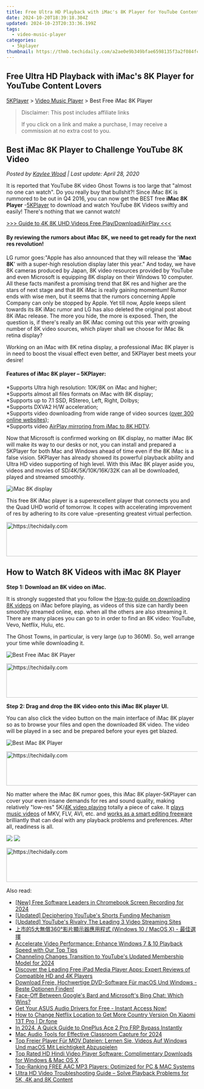 ```yaml
---
title: Free Ultra HD Playback with iMac's 8K Player for YouTube Content Lovers
date: 2024-10-20T18:39:18.304Z
updated: 2024-10-23T20:33:36.199Z
tags:
  - video-music-player
categories:
  - 5kplayer
thumbnail: https://thmb.techidaily.com/a2ae0e9b349bfae6598135f3a2f084fcd5a624b338e4413e4b9ca3add8f4727b.jpg
---
```


## Free Ultra HD Playback with iMac's 8K Player for YouTube Content Lovers

[5KPlayer](https://tools.techidaily.com/5kplayer/products/) \> [Video Music Player](https://tools.techidaily.com/5kplayer/video-music-player/) \> Best Free iMac 8K Player

>  Disclaimer: This post includes affiliate links
>
>  If you click on a link and make a purchase, I may receive a commission at no extra cost to you.
>

## Best iMac 8K Player to Challenge YouTube 8K Video

 _Posted by [Kaylee Wood](https://www.quora.com/profile/Amanda-Hu-21) | Last update: April 28, 2020_

It is reported that YouTube 8K video Ghost Towns is too large that "almost no one can watch". Do you really buy that bullshit?! Since iMac 8K is rummored to be out in Q4 2016, you can now get the BEST free **iMac 8K Player** \-[5KPlayer](https://tools.techidaily.com/5kplayer/products/) to download and watch YouTube 8K Videos swiftly and easily! There's nothing that we cannot watch!

[\>>> Guide to 4K 8K UHD Videos Free Play/Download/AirPlay <<<](https://tools.techidaily.com/5kplayer/video-music-player/)

#### **By reviewing the rumors about iMac 8K, we need to get ready for the next res revolution!**

LG rumor goes:"Apple has also announced that they will release the '**iMac 8K**' with a super-high resolution display later this year." And today, we have 8K cameras produced by Japan, 8K video resources provided by YouTube and even Microsoft is equipping 8K display on their Windows 10 computer. All these facts manifest a promising trend that 8K res and higher are the stars of next stage and that 8K iMac is really gaining momentum! Rumor ends with wise men, but it seems that the rumors concerning Apple Company can only be stopped by Apple. Yet till now, Apple keeps silent towards its 8K iMac rumor and LG has also deleted the original post about 8K iMac release. The more you hide, the more is exposed. Then, the question is, if there's really an 8K iMac coming out this year with growing number of 8K video sources, which player shall we choose for iMac 8k retina display? 

Working on an iMac with 8K retina display, a professional iMac 8K player is in need to boost the visual effect even better, and 5KPlayer best meets your desire! 

#### **Features of iMac 8K player – 5KPlayer:**

\*Supports Ultra high resolution: 10K/8K on iMac and higher;  
\*Supports almost all files formats on iMac with 8K display;  
\*Supports up to 7.1 SSD, RStereo, Left, Right, Dolbys;  
\*Supports DXVA2 H/W acceleration;  
\*Supports video downloading from wide range of video sources ([over 300 online websites](https://tools.techidaily.com/5kplayer/youtube-download/));  
\*Supports video [AirPlay mirroring from iMac to 8K HDTV](https://tools.techidaily.com/5kplayer/airplay/).

Now that Microsoft is confirmed working on 8K display, no matter iMac 8K will make its way to our desks or not, you can install and prepared a 5KPlayer for both Mac and Windows ahead of time even if the 8K iMac is a false vision. 5KPlayer has already showed its powerful playback ability and Ultra HD video supporting of high level. With this iMac 8K player aside you, videos and movies of SD/4K/5K/10K/16K/32K can all be downloaded, played and streamed smoothly.

![iMac 8K display](https://www.5kplayer.com/video-music-player/img/apple-8k-02-zjy.jpg) 

This free 8K iMac player is a superexcellent player that connects you and the Quad UHD world of tomorrow. It copes with accelerating improvement of res by adhering to its core value –presenting greatest virtual perfection. 

<!-- affiliate ads begin -->
<a href="https://appsumo.8odi.net/c/5597632/2082536/7443" target="_top" id="2082536">
  <img src="//a.impactradius-go.com/display-ad/7443-2082536" border="0" alt="https://techidaily.com" width="728" height="90"/>
</a>
<img height="0" width="0" src="https://appsumo.8odi.net/i/5597632/2082536/7443" style="position:absolute;visibility:hidden;" border="0" />
<!-- affiliate ads end -->

## How to Watch 8K Videos with iMac 8K Player

**Step 1: Download an 8K video on iMac.**

It is strongly suggested that you follow the [How-to guide on downloading 8K videos](https://tools.techidaily.com/5kplayer/youtube-download/) on iMac before playing, as videos of this size can hardly been smoothly streamed online, esp. when all the others are also streaming it. There are many places you can go to in order to find an 8K video: YouTube, Vevo, Netflix, Hulu, etc. 

The Ghost Towns, in particular, is very large (up to 360M). So, well arrange your time while downloading it.

![Best Free iMac 8K Player](https://www.5kplayer.com/video-music-player/img/download-8k-movies.jpg) 

<!-- affiliate ads begin -->
<a href="https://appsumo.8odi.net/c/5597632/2151883/7443" target="_top" id="2151883">
  <img src="//a.impactradius-go.com/display-ad/7443-2151883" border="0" alt="https://techidaily.com" width="728" height="90"/>
</a>
<img height="0" width="0" src="https://appsumo.8odi.net/i/5597632/2151883/7443" style="position:absolute;visibility:hidden;" border="0" />
<!-- affiliate ads end -->

**Step 2: Drag and drop the 8K video onto this iMac 8K player UI.** 

You can also click the video button on the main interface of iMac 8K player so as to browse your files and open the downloaded 8K video. The video will be played in a sec and be prepared before your eyes get blazed. 

![Best iMac 8K Player](https://www.5kplayer.com/video-music-player/img/play-8k-movies-on-mac.jpg) 

<!-- affiliate ads begin -->
<a href="https://laganoo.pxf.io/c/5597632/1528688/16446" target="_top" id="1528688">
  <img src="//a.impactradius-go.com/display-ad/16446-1528688" border="0" alt="https://techidaily.com" width="728" height="90"/>
</a>
<img height="0" width="0" src="https://laganoo.pxf.io/i/5597632/1528688/16446" style="position:absolute;visibility:hidden;" border="0" />
<!-- affiliate ads end -->

No matter where the iMac 8K rumor goes, this iMac 8K player-5KPlayer can cover your even insane demands for res and sound quality, making relatively "low-res" 5K/[4K video playing](https://tools.techidaily.com/5kplayer/video-music-player/) totally a piece of cake. It [plays music videos](https://tools.techidaily.com/5kplayer/video-music-player/) of MKV, FLV, AVI, etc. and [works as a smart editing freeware](https://tools.techidaily.com/5kplayer/video-music-player/) brilliantly that can deal with any playback problems and preferences. After all, readiness is all.

[![](https://www.5kplayer.com/video-music-player/../button/freedownbackmac.png)](https://tools.techidaily.com/5kplayer/products/) [![](https://www.5kplayer.com/video-music-player/../button/freedownwhitewin.png)](https://tools.techidaily.com/5kplayer/products/)

<!-- affiliate ads begin -->
<a href="https://aligracehair.sjv.io/c/5597632/1948909/19272" target="_top" id="1948909">
  <img src="//a.impactradius-go.com/display-ad/19272-1948909" border="0" alt="https://techidaily.com" width="728" height="90"/>
</a>
<img height="0" width="0" src="https://aligracehair.sjv.io/i/5597632/1948909/19272" style="position:absolute;visibility:hidden;" border="0" />
<!-- affiliate ads end -->

<ins class="adsbygoogle"
     style="display:block"
     data-ad-format="autorelaxed"
     data-ad-client="ca-pub-7571918770474297"
     data-ad-slot="1223367746"></ins>

<ins class="adsbygoogle"
     style="display:block"
     data-ad-client="ca-pub-7571918770474297"
     data-ad-slot="8358498916"
     data-ad-format="auto"
     data-full-width-responsive="true"></ins>

<span class="atpl-alsoreadstyle">Also read:</span>
<div><ul>
<li><a href="https://video-screen-grab.techidaily.com/new-free-software-leaders-in-chromebook-screen-recording-for-2024/"><u>[New] Free Software Leaders in Chromebook Screen Recording for 2024</u></a></li>
<li><a href="https://youtube-video-recordings.techidaily.com/updated-deciphering-youtubes-shorts-funding-mechanism/"><u>[Updated] Deciphering YouTube's Shorts Funding Mechanism</u></a></li>
<li><a href="https://facebook-video-share.techidaily.com/updated-youtubes-rivalry-the-leading-3-video-streaming-sites/"><u>[Updated] YouTube's Rivalry The Leading 3 Video Streaming Sites</u></a></li>
<li><a href="https://video-ai-editor.techidaily.com/5360-windows-10-macos-x/"><u>上市的5大無償360°影片顯示器應用程式 (Windows 10 / MacOS X) - 最佳選擇</u></a></li>
<li><a href="https://video-ai-editor.techidaily.com/accelerate-video-performance-enhance-windows-7-and-10-playback-speed-with-our-top-tips/"><u>Accelerate Video Performance: Enhance Windows 7 & 10 Playback Speed with Our Top Tips</u></a></li>
<li><a href="https://youtube-tips.techidaily.com/eling-changes-transition-to-youtubes-updated-membership-model-for-2024/"><u>Channeling Changes Transition to YouTube's Updated Membership Model for 2024</u></a></li>
<li><a href="https://video-ai-editor.techidaily.com/discover-the-leading-free-ipad-media-player-apps-expert-reviews-of-compatible-hd-and-4k-players/"><u>Discover the Leading Free iPad Media Player Apps: Expert Reviews of Compatible HD and 4K Players</u></a></li>
<li><a href="https://video-ai-editor.techidaily.com/download-freie-hochwertige-dvd-software-fur-macos-und-windows-beste-optionen-finden/"><u>Download Freie, Hochwertige DVD-Software Für macOS Und Windows - Beste Optionen Finden!</u></a></li>
<li><a href="https://tech-hub.techidaily.com/face-off-between-googles-bard-and-microsofts-bing-chat-which-wins/"><u>Face-Off Between Google's Bard and Microsoft's Bing Chat: Which Wins?</u></a></li>
<li><a href="https://win-amazing.techidaily.com/get-your-asus-audio-drivers-for-free-instant-access-now/"><u>Get Your ASUS Audio Drivers for Free - Instant Access Now!</u></a></li>
<li><a href="https://fake-location.techidaily.com/how-to-change-netflix-location-to-get-more-country-version-on-xiaomi-13t-pro-drfone-by-drfone-virtual-android/"><u>How to Change Netflix Location to Get More Country Version On Xiaomi 13T Pro | Dr.fone</u></a></li>
<li><a href="https://android-frp.techidaily.com/in-2024-a-quick-guide-to-oneplus-ace-2-pro-frp-bypass-instantly-by-drfone-android/"><u>In 2024, A Quick Guide to OnePlus Ace 2 Pro FRP Bypass Instantly</u></a></li>
<li><a href="https://screen-recording.techidaily.com/mac-audio-tools-for-effective-classroom-capture-for-2024/"><u>Mac Audio Tools for Effective Classroom Capture for 2024</u></a></li>
<li><a href="https://video-ai-editor.techidaily.com/top-freier-player-fur-mov-dateien-lernen-sie-videos-auf-windows-und-macos-mit-leichtigkeit-abzuspielen/"><u>Top Freier Player Für MOV Dateien: Lernen Sie, Videos Auf Windows Und macOS Mit Leichtigkeit Abzuspielen</u></a></li>
<li><a href="https://video-ai-editor.techidaily.com/top-rated-hd-hindi-video-player-software-complimentary-downloads-for-windows-and-mac-os-x/"><u>Top Rated HD Hindi Video Player Software: Complimentary Downloads for Windows & Mac OS X</u></a></li>
<li><a href="https://video-ai-editor.techidaily.com/top-ranking-free-aac-mp3-players-optimized-for-pc-and-mac-systems/"><u>Top-Ranking FREE AAC MP3 Players: Optimized for PC & MAC Systems</u></a></li>
<li><a href="https://video-ai-editor.techidaily.com/ultra-hd-video-troubleshooting-guide-solve-playback-problems-for-5k-4k-and-8k-content/"><u>Ultra HD Video Troubleshooting Guide – Solve Playback Problems for 5K, 4K and 8K Content</u></a></li>
</ul></div>

